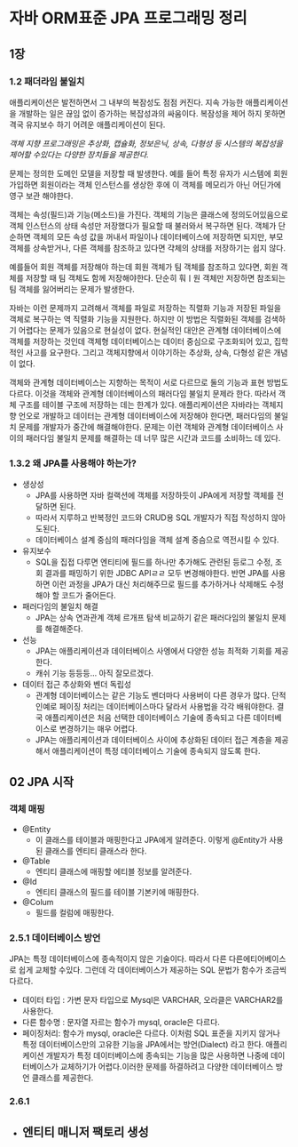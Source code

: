 # 자바 ORM표준 JPA 프로그래밍 정리

## 1장

### 1.2 패더라임 불일치

애플리케이션은 발전하면서 그 내부의 복잠성도 점점 커진다. 지속 가능한 애플리케이션을 개발하는 일은 끊임 없이 증가하는 복잡성과의 싸움이다. 복잠성을 제어 하지 못하면 격국 유지보수 하기 어려운 애플리케이션이 된다.

*객체 지향 프로그래밍은 추상화, 캡슐화, 정보은닉, 상속, 다형성 등 시스템의 복잡성을 제어할 수있다는 다양한 장치들을 제공한다.*

문제는 정의한 도메인 모델을 저장할 때 발생한다. 예를 들어 특정 유자가 시스템에 회원 가입하면 회원이라는 객체 인스턴스를 생상한 후에 이 객체를 메모리가 아닌 어딘가에 영구 보관 해야한다.

객체는 속성(필드)과 기능(메소드)을 가진다. 객체의 기능은 클래스에 정의도어있음으로 객체 인스턴스의 상태 속성만 저장했다가 필요할 때 불러와서 복구하면 된다. 객체가 단순하면 객체의 모든 속성 값을 꺼내서 파일이나 데이터베이스에 저장하면 되지만, 부모 객체를 상속받거나, 다른 객체를 참조하고 있다면 갹체의 상태를 저장하기는 쉽지 않다.

예를들어 회원 객체를 저장해야 하는데 회원 객체가 팀 객체를 참조하고 있다면, 회원 객체를 저장할 때 팀 객체도 함께 저장해야한다. 단순히 훠ㅣ원 객체만 저장하면 참조되는 팀 객체를 잃어버리는 문제가 발생한다.

자바는 이런 문제까지 고려해서 객체를 파일로 저장하는 직렬화 기능과 저장된 파일을 객체로 복구하는 역 직렬화 기능을 지원한다. 하지만 이 방법은 직렬화된 객체를 검색하기 어렵다는 문제가 있음으로 현실성이 없다. 현실적인 대안은 관계형 데이터베이스에 객체를 저장하는 것인데 객체형 데이터베이스는 데이터 중심으로 구조화되어 있고, 집학적인 사고를 요구한다. 그리고 객체지향에서 이야기하는 추상화, 상속, 다형성 같은 개념이 없다.

객체와 관계형 데이터베이스는 지향하는 목적이 서로 다르므로 둘의 기능과 표현 방법도 다르다. 이것을 객체와 관계형 데이터베이스의 패러다임 불일치 문제라 한다. 따라서 객체 구조를 테이블 구조에 저장하는 데는 한계가 있다.
애플리케이션은 자바라는 객체지향 언오로 개발하고 데이터는 관계형 데이터베이스에 저장해야 한다면, 패러다임의 불일치 문제를 개발자가 중간에 해결해야한다. 문제는 이런 객체와 관계형 데이터베이스 사이의 패러다임 불일치 문제를 해결하는 데 너무 많은 시간과 코드를 소비하느 데 있다.


### 1.3.2 왜 JPA를 사용해야 하는가?

* 생상성
	- JPA를 사용하면 자바 컬랙션에 객체를 저장하듯이 JPA에게 저장할 객체를 전달하면 된다.
	- 따라서 지루하고 반복정인 코드와 CRUD용 SQL 개발자가 직접 작성하지 않아도된다.
	- 데이터베이스 설계 중심의 패러다임을 객체 설계 중슴으로 역전시킬 수 있다.
* 유지보수
	- SQL을 집접 다루면 엔티티에 필드를 하나만 추가해도 관련된 등로그 수정, 조회 결과를 패밍하기 위한 JDBC APIㄹㄹ 모두 변경해야한다. 반면 JPA를 사용하면 이런 과정을 JPA가 대신 처리해주므로 필드를 추가하거나 삭제해도 수정해야 할 코드가 줄어든다.
* 패러다임의 불일치 해결
	- JPA는 상속 연과관계 객체 르개프 탐색 비교하기 같은 패러다임의 불일치 문제를 해결해준다.
* 선능
	- JPA는 애플리케이션과 데이터베이스 사엥에서 다양한 성능 최적화 기회를 제공한다.
	- 캐쉬 기능 등등등... 아직 잘모르겠다.
* 데이터 접근 추상화와 벤더 독립성
	- 관계형 데이터베이스는 같은 기능도 벤더마다 사용버이 다른 경우가 많다. 단적인예로 페이징 처리는 데이터베이스마다 달라서 사용법을 각각 배워야한다. 결국 애플리케이션은 처음 선택한 데이터베이스 기술에 종속되고 다른 데이터베이스로 변경하기는 매우 어렵다.
	- JPA는 애플리케이션과 데이터베이스 사이에 추상화된 데이터 접근 계층을 제공해서 애플리케이션이 특정 데이터베이스 기술에 종속되지 않도록 한다.

## 02 JPA 시작

### 객체 매핑
* @Entity
	- 이 클래스를 테이블과 매핑한다고 JPA에게 알려준다. 이렇게 @Entity가 사용된 클래스를 엔티티 클래스라 한다.
* @Table
	- 엔티티 클래스에 매핑할 에티블 정보를 알려준다.
* @Id
	- 엔티티 클래스의 필드를 테이블 기본키에 매핑한다.
* @Colum
	- 필드를 컬럼에 매핑한다.

### 2.5.1 데이터베이스 방언
JPA는 특정 데이터베이스에 종속적이지 않은 기술이다. 따라서 다른 다른에티어베이스로 쉽게 교체할 수있다. 그런데 각 데이터베이스가 제공하는 SQL 문법가 함수가 조금씩 다르다.
* 데이터 타입 : 가변 문자 타입으로 Mysql은 VARCHAR, 오라클은 VARCHAR2를 사용한다.
* 다른 함수명 : 문자열 자르는 함수가 mysql, oracle은 다르다.
* 페이징처리: 함수가 mysql, oracle은 다르다.
이처럼 SQL 표준을 지키지 않거나 특정 데이터베이스만의 고유한 기능을 JPA에서는 방언(Dialect) 라고 한다. 애플리케이션 개발자가 특정 데이터베이스에 종속되는 기능을 많은 사용하면 나중에 데이터베이스가 교체하기가 어렵다.이러한 문제를 하결하려고 다양한 데이터베이스 방언 클래스를 제공한다.


### 2.6.1
* 엔티티 매니저 팩토리 생성
	-
